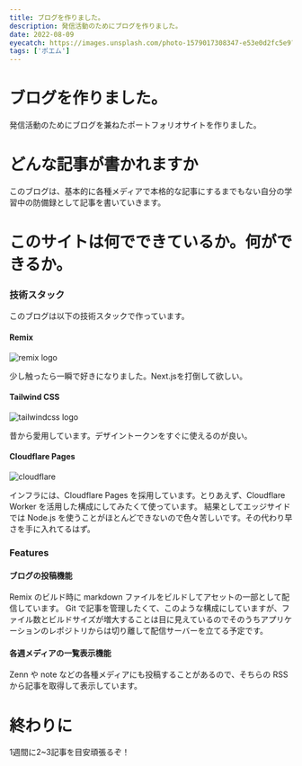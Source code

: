 ```yaml
---
title: ブログを作りました。
description: 発信活動のためにブログを作りました。
date: 2022-08-09
eyecatch: https://images.unsplash.com/photo-1579017308347-e53e0d2fc5e9?ixlib=rb-1.2.1&ixid=MnwxMjA3fDB8MHxwaG90by1wYWdlfHx8fGVufDB8fHx8&auto=format&fit=crop&w=3648&q=80
tags: ['ポエム']
---
```


# ブログを作りました。

発信活動のためにブログを兼ねたポートフォリオサイトを作りました。

# どんな記事が書かれますか

このブログは、基本的に各種メディアで本格的な記事にするまでもない自分の学習中の防備録として記事を書いていきます。

# このサイトは何でできているか。何ができるか。


### 技術スタック

このブログは以下の技術スタックで作っています。

#### Remix

![remix logo](https://cdn.svgporn.com/logos/remix.svg)

少し触ったら一瞬で好きになりました。Next.jsを打倒して欲しい。

#### Tailwind CSS

![tailwindcss logo](https://cdn.svgporn.com/logos/tailwindcss.svg)

昔から愛用しています。デザイントークンをすぐに使えるのが良い。

#### Cloudflare Pages

![cloudflare](https://cdn.svgporn.com/logos/cloudflare.svg)

インフラには、Cloudflare Pages を採用しています。とりあえず、Cloudflare Worker を活用した構成にしてみたくて使っています。
結果としてエッジサイドでは Node.js を使うことがほとんどできないので色々苦しいです。その代わり早さを手に入れてるはず。

### Features

#### ブログの投稿機能

Remix のビルド時に markdown ファイルをビルドしてアセットの一部として配信しています。
Git で記事を管理したくて、このような構成にしていますが、ファイル数とビルドサイズが増大することは目に見えているのでそのうちアプリケーションのレポジトリからは切り離して配信サーバーを立てる予定です。

#### 各週メディアの一覧表示機能

Zenn や note などの各種メディアにも投稿することがあるので、そちらの RSS から記事を取得して表示しています。

# 終わりに

1週間に2~3記事を目安頑張るぞ！
